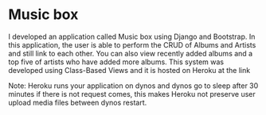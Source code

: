 # Music box

I developed an application called Music box using Django and Bootstrap. In this application, the user is able to perform the CRUD of Albums and Artists and still link to each other. You can also view recently added albums and a top five of artists who have added more albums. This system was developed using Class-Based Views and it is hosted on Heroku at the link

Note: Heroku runs your application on dynos and dynos go to sleep after 30 minutes if there is not request comes, this makes Heroku not preserve user upload media files between dynos restart.
